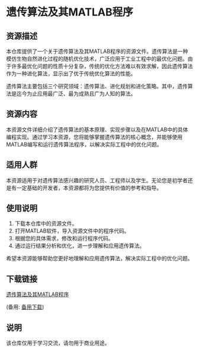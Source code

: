 # 遗传算法及其MATLAB程序

## 资源描述

本仓库提供了一个关于遗传算法及其MATLAB程序的资源文件。遗传算法是一种模仿生物自然进化过程的随机优化技术，广泛应用于工业工程中的最优化问题。由于许多最优化问题的性质十分复杂，传统的优化方法难以有效求解，因此遗传算法作为一种进化算法，显示出了优于传统优化算法的性能。

遗传算法主要包括三个研究领域：遗传算法、进化规划和进化策略。其中，遗传算法是迄今为止应用最广泛、最为成熟且广为人知的算法。

## 资源内容

本资源文件详细介绍了遗传算法的基本原理、实现步骤以及在MATLAB中的具体编程实现。通过学习本资源，您将能够掌握遗传算法的核心概念，并能够使用MATLAB编写和运行遗传算法程序，以解决实际工程中的优化问题。

## 适用人群

本资源适用于对遗传算法感兴趣的研究人员、工程师以及学生。无论您是初学者还是有一定基础的开发者，本资源都将为您提供有价值的参考和指导。

## 使用说明

1. 下载本仓库中的资源文件。
2. 打开MATLAB软件，导入资源文件中的程序代码。
3. 根据您的具体需求，修改和运行程序代码。
4. 通过运行结果分析和优化，进一步理解和应用遗传算法。

希望本资源能够帮助您更好地理解和应用遗传算法，解决实际工程中的优化问题。

## 下载链接
[遗传算法及其MATLAB程序]() 

(备用: [备用下载](https://pan.baidu.com/s/1TzZa_6WrWVavXYZVg77TFQ?pwd=1234))

## 说明

该仓库仅用于学习交流，请勿用于商业用途。
